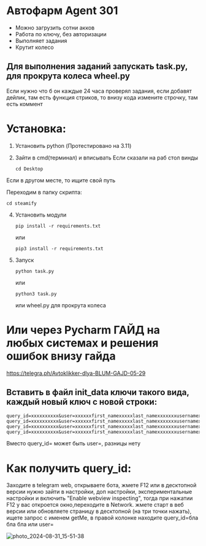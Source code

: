 # Автофарм Agent 301

-  Можно загрузить сотни акков
-  Работа по ключу, без авторизации
-  Выполняет задания 
-  Крутит колесо


## Для выполнения заданий запускать task.py, для прокрута колеса wheel.py
Если нужно что б он каждые 24 часа проверял задания, если добавят дейлик, там есть функция стриков, то внизу кода измените строчку, там есть коммент

# Установка:
1. Установить python (Протестировано на 3.11)

2. Зайти в cmd(терминал) и вписывать
   Если сказали на раб стол винды
   ```
   cd Desktop
   ```
Если в другом месте, то ищите свой путь   

Переходим в папку скрипта:
   ```
   cd steamify
   ```
4. Установить модули
   
   ```
   pip install -r requirements.txt
   ```
 
   или
   
   ```
   pip3 install -r requirements.txt
   ```



5. Запуск
   ```
   python task.py
   ```

   или

   ```
   python3 task.py
   ```
   или wheel.py для прокрута колеса

# Или через Pycharm ГАЙД на любых системах и решения ошибок внизу гайда
https://telegra.ph/Avtoklikker-dlya-BLUM-GAJD-05-29
   



## Вставить в файл init_data ключи такого вида, каждый новый ключ с новой строки:
   ```
   query_id=xxxxxxxxxx&user=xxxxxxfirst_namexxxxxlast_namexxxxxxxusernamexxxxxxxlanguage_codexxxxxxxallows_write_to_pmxxxxxxx&auth_date=xxxxxx&hash=xxxxxxx
   query_id=xxxxxxxxxx&user=xxxxxxfirst_namexxxxxlast_namexxxxxxxusernamexxxxxxxlanguage_codexxxxxxxallows_write_to_pmxxxxxxx&auth_date=xxxxxx&hash=xxxxxxx
   query_id=xxxxxxxxxx&user=xxxxxxfirst_namexxxxxlast_namexxxxxxxusernamexxxxxxxlanguage_codexxxxxxxallows_write_to_pmxxxxxxx&auth_date=xxxxxx&hash=xxxxxxx
   query_id=xxxxxxxxxx&user=xxxxxxfirst_namexxxxxlast_namexxxxxxxusernamexxxxxxxlanguage_codexxxxxxxallows_write_to_pmxxxxxxx&auth_date=xxxxxx&hash=xxxxxxx
   ```
Вместо query_id= может быть user=, разницы нету
# Как получить query_id:
Заходите в telegram web, открываете бота, жмете F12 или в десктопной версии нужно зайти в настройки, доп настройки, экспериментальные настройки и включить "Enable webview inspecting", тогда при нажатии F12 у вас откроется окно,переходите в Network. жмете старт в веб версии или обновляете страницу в десктопной (на три точки нажать), ищете запрос с именем getMe, в правой колонке находите query_id=бла бла бла или user=

![photo_2024-08-31_15-51-38](https://github.com/user-attachments/assets/7403da86-b968-4d89-be95-72a80098d14c)

